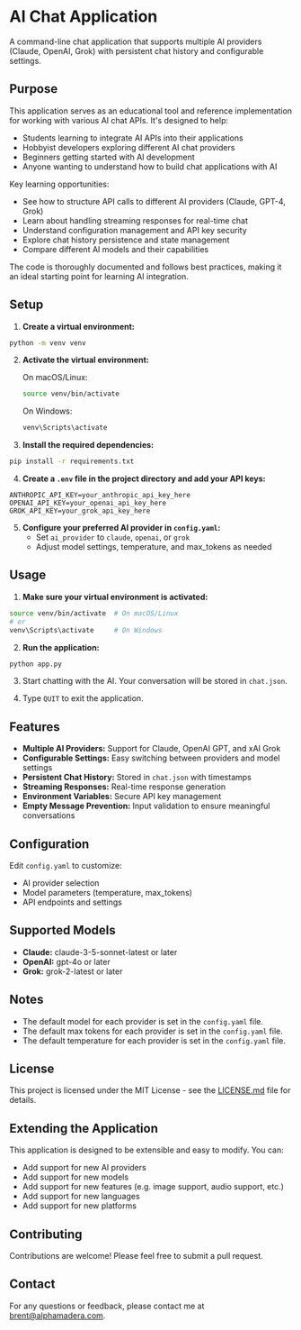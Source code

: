 # AI Chat Application

A command-line chat application that supports multiple AI providers (Claude, OpenAI, Grok) with persistent chat history and configurable settings.

## Purpose

This application serves as an educational tool and reference implementation for working with various AI chat APIs. It's designed to help:

- Students learning to integrate AI APIs into their applications
- Hobbyist developers exploring different AI chat providers
- Beginners getting started with AI development
- Anyone wanting to understand how to build chat applications with AI

Key learning opportunities:

- See how to structure API calls to different AI providers (Claude, GPT-4, Grok)
- Learn about handling streaming responses for real-time chat
- Understand configuration management and API key security
- Explore chat history persistence and state management
- Compare different AI models and their capabilities

The code is thoroughly documented and follows best practices, making it an ideal starting point for learning AI integration.

## Setup

1. **Create a virtual environment:**
```bash
python -m venv venv
```

2. **Activate the virtual environment:**

   On macOS/Linux:
   ```bash
   source venv/bin/activate
   ```

   On Windows:
   ```bash
   venv\Scripts\activate
   ```

3. **Install the required dependencies:**
```bash
pip install -r requirements.txt
```

4. **Create a `.env` file in the project directory and add your API keys:**
```
ANTHROPIC_API_KEY=your_anthropic_api_key_here
OPENAI_API_KEY=your_openai_api_key_here
GROK_API_KEY=your_grok_api_key_here
```

5. **Configure your preferred AI provider in `config.yaml`:**
   - Set `ai_provider` to `claude`, `openai`, or `grok`
   - Adjust model settings, temperature, and max_tokens as needed

## Usage

1. **Make sure your virtual environment is activated:**
```bash
source venv/bin/activate  # On macOS/Linux
# or
venv\Scripts\activate     # On Windows
```

2. **Run the application:**
```bash
python app.py
```

3. Start chatting with the AI. Your conversation will be stored in `chat.json`.

4. Type `QUIT` to exit the application.

## Features

- **Multiple AI Providers:** Support for Claude, OpenAI GPT, and xAI Grok
- **Configurable Settings:** Easy switching between providers and model settings
- **Persistent Chat History:** Stored in `chat.json` with timestamps
- **Streaming Responses:** Real-time response generation
- **Environment Variables:** Secure API key management
- **Empty Message Prevention:** Input validation to ensure meaningful conversations

## Configuration

Edit `config.yaml` to customize:
- AI provider selection
- Model parameters (temperature, max_tokens)
- API endpoints and settings

## Supported Models

- **Claude:** claude-3-5-sonnet-latest or later
- **OpenAI:** gpt-4o or later
- **Grok:** grok-2-latest or later

## Notes

- The default model for each provider is set in the `config.yaml` file.
- The default max tokens for each provider is set in the `config.yaml` file.
- The default temperature for each provider is set in the `config.yaml` file.

## License

This project is licensed under the MIT License - see the [LICENSE.md](LICENSE.md) file for details.

## Extending the Application

This application is designed to be extensible and easy to modify. You can:

- Add support for new AI providers
- Add support for new models
- Add support for new features (e.g. image support, audio support, etc.)
- Add support for new languages
- Add support for new platforms

## Contributing

Contributions are welcome! Please feel free to submit a pull request.

## Contact

For any questions or feedback, please contact me at [brent@alphamadera.com](mailto:brent@alphamadera.com).
